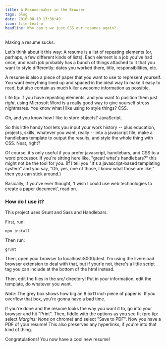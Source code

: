 ```yaml
---
title: A Resume-maker in the Browser
tags: blog
date: 2016-08-10 13:36:49
icon: file-text-o
headline: Why can't we just CSS our resumes again?
---
```


Making a resume sucks. 

Let's think about it this way: A resume is a list of repeating elements (or, perhaps, a few different kinds of lists). Each element is a job you've had once, and each job probably has a bunch of things attached to it that you want to style differently: dates you worked there, title, responsibilities, etc. 

A resume is also a piece of paper that you want to use to represent yourself. You want everything lined up and spaced in the ideal way to make it easy to read, but also contain as much killer awesome information as possible. 

Life tip: if you have repeating elements, and you want to position them _just right_, using Microsoft Word is a really good way to give yourself stress nightmares. You know what I like using to style things? CSS.

Oh, and you know how I like to store objects? JavaScript.

So this little handy tool lets you input your work history -- plus education, projects, skills, whatever you want, really -- into a javascript file, make a handlebars template to output the results, and style the whole thing with CSS. Neat, right?

Of course, it's only useful if you prefer javascript, handlebars, and CSS to a word processor. If you're sitting here like, "great! what's handlebars?" this might not be the tool for you. (If I tell you "It's a javascript-based templating system" and you say, "Oh, yes, one of those, I know what those are like," then you can stick around.)

Basically, if you've ever thought, 'I wish I could use web technologies to create a paper document', read on.

### How do I use it?

This project uses Grunt and Sass and Handlebars.

First, run:
```
npm install
```

Then run:
```
grunt
```

Then, open your browser to localhost:8000/dest. I'm using the livereload browser extension to deal with that, but if your'e not, there's a little script tag you can include at the bottom of the html instead.

Then, edit the files in the src/ directory! Put in your information, edit the template, do whatever you want. 

*Note:* The grey box shows how big an 8.5x11 inch piece of paper is. If you overflow that box, you're gonna have a bad time. 

If you're done and the resume looks the way you want it to, go into your browser and hit "Print". Then, fiddle with the options as you see fit (pro tip: select *Margins: None* on chrome) and select "Save to PDF". Now you have a PDF of your resume! This also preserves any hyperlinks, if you're into that kind of thing.

Congratulations! You now have a cool new resume!
